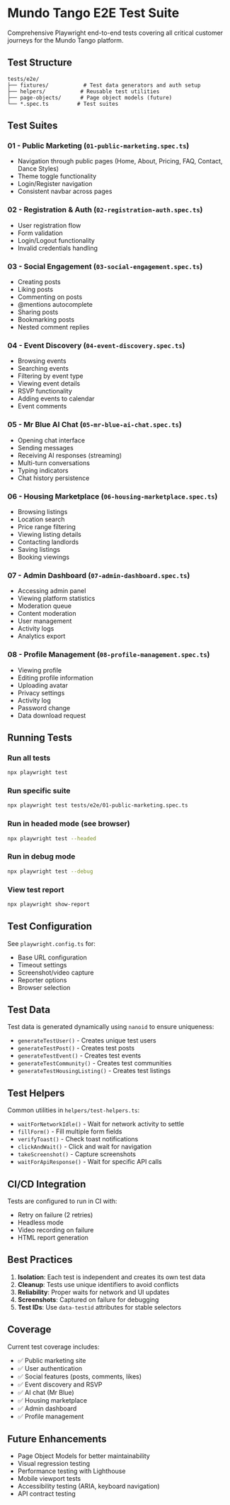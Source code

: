 # Mundo Tango E2E Test Suite

Comprehensive Playwright end-to-end tests covering all critical customer journeys for the Mundo Tango platform.

## Test Structure

```
tests/e2e/
├── fixtures/           # Test data generators and auth setup
├── helpers/           # Reusable test utilities
├── page-objects/      # Page object models (future)
└── *.spec.ts         # Test suites
```

## Test Suites

### 01 - Public Marketing (`01-public-marketing.spec.ts`)
- Navigation through public pages (Home, About, Pricing, FAQ, Contact, Dance Styles)
- Theme toggle functionality
- Login/Register navigation
- Consistent navbar across pages

### 02 - Registration & Auth (`02-registration-auth.spec.ts`)
- User registration flow
- Form validation
- Login/Logout functionality
- Invalid credentials handling

### 03 - Social Engagement (`03-social-engagement.spec.ts`)
- Creating posts
- Liking posts
- Commenting on posts
- @mentions autocomplete
- Sharing posts
- Bookmarking posts
- Nested comment replies

### 04 - Event Discovery (`04-event-discovery.spec.ts`)
- Browsing events
- Searching events
- Filtering by event type
- Viewing event details
- RSVP functionality
- Adding events to calendar
- Event comments

### 05 - Mr Blue AI Chat (`05-mr-blue-ai-chat.spec.ts`)
- Opening chat interface
- Sending messages
- Receiving AI responses (streaming)
- Multi-turn conversations
- Typing indicators
- Chat history persistence

### 06 - Housing Marketplace (`06-housing-marketplace.spec.ts`)
- Browsing listings
- Location search
- Price range filtering
- Viewing listing details
- Contacting landlords
- Saving listings
- Booking viewings

### 07 - Admin Dashboard (`07-admin-dashboard.spec.ts`)
- Accessing admin panel
- Viewing platform statistics
- Moderation queue
- Content moderation
- User management
- Activity logs
- Analytics export

### 08 - Profile Management (`08-profile-management.spec.ts`)
- Viewing profile
- Editing profile information
- Uploading avatar
- Privacy settings
- Activity log
- Password change
- Data download request

## Running Tests

### Run all tests
```bash
npx playwright test
```

### Run specific suite
```bash
npx playwright test tests/e2e/01-public-marketing.spec.ts
```

### Run in headed mode (see browser)
```bash
npx playwright test --headed
```

### Run in debug mode
```bash
npx playwright test --debug
```

### View test report
```bash
npx playwright show-report
```

## Test Configuration

See `playwright.config.ts` for:
- Base URL configuration
- Timeout settings
- Screenshot/video capture
- Reporter options
- Browser selection

## Test Data

Test data is generated dynamically using `nanoid` to ensure uniqueness:
- `generateTestUser()` - Creates unique test users
- `generateTestPost()` - Creates test posts
- `generateTestEvent()` - Creates test events
- `generateTestCommunity()` - Creates test communities
- `generateTestHousingListing()` - Creates test listings

## Test Helpers

Common utilities in `helpers/test-helpers.ts`:
- `waitForNetworkIdle()` - Wait for network activity to settle
- `fillForm()` - Fill multiple form fields
- `verifyToast()` - Check toast notifications
- `clickAndWait()` - Click and wait for navigation
- `takeScreenshot()` - Capture screenshots
- `waitForApiResponse()` - Wait for specific API calls

## CI/CD Integration

Tests are configured to run in CI with:
- Retry on failure (2 retries)
- Headless mode
- Video recording on failure
- HTML report generation

## Best Practices

1. **Isolation**: Each test is independent and creates its own test data
2. **Cleanup**: Tests use unique identifiers to avoid conflicts
3. **Reliability**: Proper waits for network and UI updates
4. **Screenshots**: Captured on failure for debugging
5. **Test IDs**: Use `data-testid` attributes for stable selectors

## Coverage

Current test coverage includes:
- ✅ Public marketing site
- ✅ User authentication
- ✅ Social features (posts, comments, likes)
- ✅ Event discovery and RSVP
- ✅ AI chat (Mr Blue)
- ✅ Housing marketplace
- ✅ Admin dashboard
- ✅ Profile management

## Future Enhancements

- Page Object Models for better maintainability
- Visual regression testing
- Performance testing with Lighthouse
- Mobile viewport tests
- Accessibility testing (ARIA, keyboard navigation)
- API contract testing
